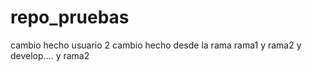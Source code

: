 # repo_pruebas
cambio hecho usuario 2
cambio hecho desde la rama rama1 y rama2 y develop.... y rama2
